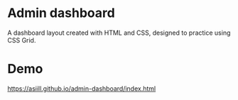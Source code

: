 # Admin dashboard
A dashboard layout created with HTML and CSS, designed to practice using CSS Grid.

# Demo
https://asiill.github.io/admin-dashboard/index.html
